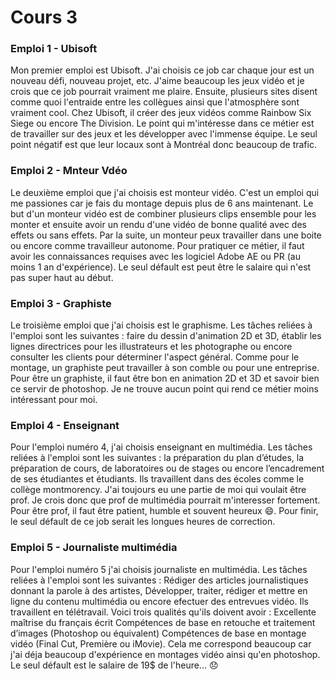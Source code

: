 # Cours 3

### Emploi 1 - Ubisoft
Mon premier emploi est Ubisoft. J'ai choisis ce job car chaque jour est un nouveau défi, nouveau projet, etc. J'aime beaucoup les jeux vidéo et je crois que ce job pourrait vraiment me plaire. Ensuite, plusieurs sites disent comme quoi l'entraide entre les collègues ainsi que l'atmosphère sont vraiment cool. Chez Ubisoft, il créer des jeux vidéos comme Rainbow Six Siege ou encore The Division. Le point qui m'intéresse dans ce métier est de travailler sur des jeux et les développer avec l'immense équipe. Le seul point négatif est que leur locaux sont à Montréal donc beaucoup de trafic.

### Emploi 2 - Mnteur Vdéo
Le deuxième emploi que j'ai choisis est monteur vidéo. C'est un emploi qui me passiones car je fais du montage depuis plus de 6 ans maintenant. Le but d'un monteur vidéo est de combiner plusieurs clips ensemble pour les monter et ensuite avoir un rendu d'une vidéo de bonne qualité avec des effets ou sans effets. Par la suite, un monteur peux travailler dans une boite ou encore comme travailleur autonome. Pour pratiquer ce métier, il faut avoir les connaissances requises avec les logiciel Adobe AE ou PR (au moins 1 an d'expérience). Le seul défault est peut être le salaire qui n'est pas super haut au début.

### Emploi 3 - Graphiste
Le troisième emploi que j'ai choisis est le graphisme. Les tâches reliées à l'emploi sont les suivantes : faire du dessin d'animation 2D et 3D, établir les lignes directrices pour les illustrateurs et les photographe ou encore consulter les clients pour déterminer l'aspect général. Comme pour le montage, un graphiste peut travailler à son comble ou pour une entreprise. Pour être un graphiste, il faut être bon en animation 2D et 3D et savoir bien ce servir de photoshop. Je ne trouve aucun point qui rend ce métier moins intéressant pour moi.

### Emploi 4 - Enseignant
Pour l'emploi numéro 4, j'ai choisis enseignant en multimédia. Les tâches reliées à l'emploi sont les suivantes : la préparation du plan d’études, la préparation de cours, de laboratoires ou de stages ou encore l’encadrement de ses étudiantes et étudiants. Ils travaillent dans des écoles comme le collège montmorency. J'ai toujours eu une partie de moi qui voulait être prof. Je crois donc que prof de multimédia pourrait m'interesser fortement. Pour être prof, il faut être patient, humble et souvent heureux 😄. Pour finir, le seul défault de ce job serait les longues heures de correction.

### Emploi 5 - Journaliste multimédia
Pour l'emploi numéro 5 j'ai choisis journaliste en multimédia. Les tâches reliées à l'emploi sont les suivantes : Rédiger des articles journalistiques donnant la parole à des artistes, Développer, traiter, rédiger et mettre en ligne du contenu multimédia ou encore efectuer des entrevues vidéo. Ils travaillent en télétravail. Voici trois qualités qu'ils doivent avoir : 
Excellente maîtrise du français écrit
Compétences de base en retouche et traitement d’images (Photoshop ou équivalent)
Compétences de base en montage vidéo (Final Cut, Première ou iMovie).
Cela me correspond beaucoup car j'ai déja beaucoup d'expérience en montages vidéo ainsi qu'en photoshop. Le seul défault est le salaire de 19$ de l'heure... 😞

